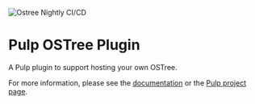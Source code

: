 ![Ostree Nightly CI/CD](https://github.com/pulp/pulp_ostree/actions/workflows/nightly.yml/badge.svg?branch=main)

Pulp OSTree Plugin
==================

A Pulp plugin to support hosting your own OSTree.

For more information, please see the [documentation](docs/index.rst) or the [Pulp project page](https://pulpproject.org/).

